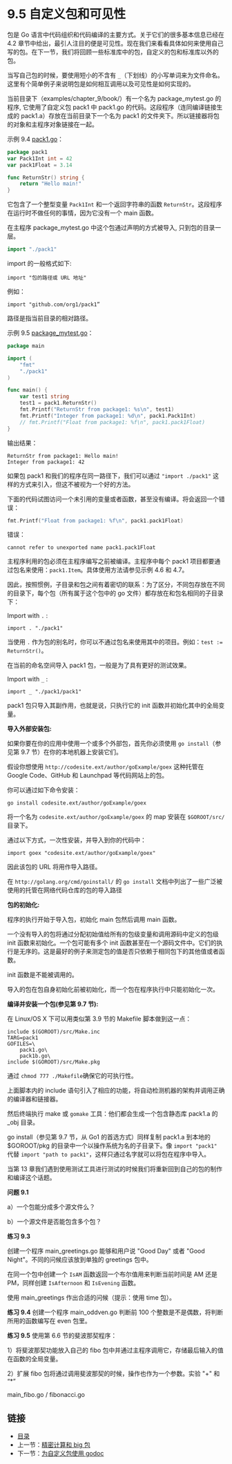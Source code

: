 # 9.5 自定义包和可见性

包是 Go 语言中代码组织和代码编译的主要方式。关于它们的很多基本信息已经在 4.2 章节中给出，最引人注目的便是可见性。现在我们来看看具体如何来使用自己写的包。在下一节，我们将回顾一些标准库中的包，自定义的包和标准库以外的包。

当写自己包的时候，要使用短小的不含有 `_`（下划线）的小写单词来为文件命名。这里有个简单例子来说明包是如何相互调用以及可见性是如何实现的。

当前目录下（examples/chapter_9/book/）有一个名为 package_mytest.go 的程序, 它使用了自定义包 pack1 中 pack1.go 的代码。这段程序（连同编译链接生成的 pack1.a）存放在当前目录下一个名为 pack1 的文件夹下。所以链接器将包的对象和主程序对象链接在一起。

示例 9.4 [pack1.go](examples/chapter_9/book/pack1/pack1.go)：

```go
package pack1
var Pack1Int int = 42
var pack1Float = 3.14

func ReturnStr() string {
	return "Hello main!"
}
```

它包含了一个整型变量 `Pack1Int` 和一个返回字符串的函数 `ReturnStr`。这段程序在运行时不做任何的事情，因为它没有一个 main 函数。

在主程序 package_mytest.go 中这个包通过声明的方式被导入, 只到包的目录一层。

```go
import "./pack1"
```

import 的一般格式如下:

	import "包的路径或 URL 地址" 

例如：

	import "github.com/org1/pack1”

路径是指当前目录的相对路径。

示例 9.5 [package_mytest.go](examples/chapter_9/book/package_mytest.go)：

```go
package main

import (
	"fmt"
	"./pack1"
)

func main() {
	var test1 string
	test1 = pack1.ReturnStr()
	fmt.Printf("ReturnStr from package1: %s\n", test1)
	fmt.Printf("Integer from package1: %d\n", pack1.Pack1Int)
	// fmt.Printf("Float from package1: %f\n", pack1.pack1Float)
}
```

输出结果：

	ReturnStr from package1: Hello main!
	Integer from package1: 42

如果包 pack1 和我们的程序在同一路径下，我们可以通过 `"import ./pack1"` 这样的方式来引入，但这不被视为一个好的方法。

下面的代码试图访问一个未引用的变量或者函数，甚至没有编译。将会返回一个错误：

```go
fmt.Printf("Float from package1: %f\n", pack1.pack1Float)
```

错误：
	
	cannot refer to unexported name pack1.pack1Float

主程序利用的包必须在主程序编写之前被编译。主程序中每个 pack1 项目都要通过包名来使用：`pack1.Item`。具体使用方法请参见示例 4.6 和 4.7。

因此，按照惯例，子目录和包之间有着密切的联系：为了区分，不同包存放在不同的目录下，每个包（所有属于这个包中的 go 文件）都存放在和包名相同的子目录下：

Import with `.` :  
	
	import . "./pack1"

当使用 `.` 作为包的别名时，你可以不通过包名来使用其中的项目。例如：`test := ReturnStr()`。

在当前的命名空间导入 pack1 包，一般是为了具有更好的测试效果。

Import with `_` : 

	import _ "./pack1/pack1"

pack1 包只导入其副作用，也就是说，只执行它的 init 函数并初始化其中的全局变量。

**导入外部安装包:**

如果你要在你的应用中使用一个或多个外部包，首先你必须使用 `go install`（参见第 9.7 节）在你的本地机器上安装它们。

假设你想使用 `http://codesite.ext/author/goExample/goex` 这种托管在 Google Code、GitHub 和 Launchpad 等代码网站上的包。

你可以通过如下命令安装：

	go install codesite.ext/author/goExample/goex

将一个名为 `codesite.ext/author/goExample/goex` 的 map 安装在 `$GOROOT/src/` 目录下。

通过以下方式，一次性安装，并导入到你的代码中：

	import goex "codesite.ext/author/goExample/goex"

因此该包的 URL 将用作导入路径。

在 `http://golang.org/cmd/goinstall/` 的 `go install` 文档中列出了一些广泛被使用的托管在网络代码仓库的包的导入路径

**包的初始化:**

程序的执行开始于导入包，初始化 main 包然后调用 main 函数。

一个没有导入的包将通过分配初始值给所有的包级变量和调用源码中定义的包级 init 函数来初始化。一个包可能有多个 init 函数甚至在一个源码文件中。它们的执行是无序的。这是最好的例子来测定包的值是否只依赖于相同包下的其他值或者函数。

init 函数是不能被调用的。

导入的包在包自身初始化前被初始化，而一个包在程序执行中只能初始化一次。

**编译并安装一个包(参见第 9.7 节):**

在 Linux/OS X 下可以用类似第 3.9 节的 Makefile 脚本做到这一点：

	include $(GOROOT)/src/Make.inc
	TARG=pack1
	GOFILES=\
	 	pack1.go\
	 	pack1b.go\
	include $(GOROOT)/src/Make.pkg

通过 `chmod 777 ./Makefile`确保它的可执行性。

上面脚本内的 include 语句引入了相应的功能，将自动检测机器的架构并调用正确的编译器和链接器。

然后终端执行 make 或 `gomake` 工具：他们都会生成一个包含静态库 pack1.a 的 _obj 目录。

go install（参见第 9.7 节，从 Go1 的首选方式）同样复制 pack1.a 到本地的 $GOROOT/pkg 的目录中一个以操作系统为名的子目录下。像 `import "pack1"` 代替 `import "path to pack1"`，这样只通过名字就可以将包在程序中导入。

当第 13 章我们遇到使用测试工具进行测试的时候我们将重新回到自己的包的制作和编译这个话题。

**问题 9.1**

a）一个包能分成多个源文件么？

b）一个源文件是否能包含多个包？

**练习 9.3**

创建一个程序 main_greetings.go 能够和用户说 "Good Day" 或者 "Good Night"。不同的问候应该放到单独的 greetings 包中。

在同一个包中创建一个 `IsAM` 函数返回一个布尔值用来判断当前时间是 AM 还是 PM，同样创建 `IsAfternoon` 和 `IsEvening` 函数。

使用 main_greetings 作出合适的问候（提示：使用 time 包）。

**练习 9.4** 创建一个程序 main_oddven.go 判断前 100 个整数是不是偶数，将判断所用的函数编写在 even 包里。

**练习 9.5** 使用第 6.6 节的斐波那契程序：

1）将斐波那契功能放入自己的 fibo 包中并通过主程序调用它，存储最后输入的值在函数的全局变量。

2）扩展 fibo 包将通过调用斐波那契的时候，操作也作为一个参数。实验 "+" 和 “*”

main_fibo.go / fibonacci.go

## 链接

- [目录](directory.md)
- 上一节：[精密计算和 big 包](09.4.md)
- 下一节：[为自定义包使用 godoc](09.6.md)
